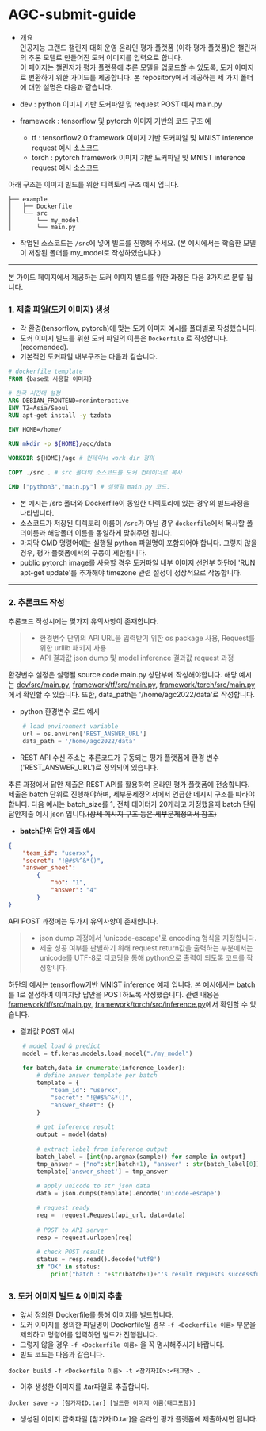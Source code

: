 # AGC-submit-guide
- 개요   
인공지능 그랜드 챌린지 대회 운영 온라인 평가 플랫폼 (이하 평가 플랫폼)은 챌린저의 추론 모델로 만들어진 도커 이미지를 입력으로 합니다.     
이 페이지는 챌린저가 평가 플랫폼에 추론 모델을 업로드할 수 있도록, 도커 이미지로 변환하기 위한 가이드를 제공합니다. 본 repository에서 제공하는 세 가지 폴더에 대한 설명은 다음과 같습니다.      
     
- dev : python 이미지 기반 도커파일 밎 request POST 예시 main.py    
- framework : tensorflow 및 pytorch 이미지 기반의 코드 구조 예    
  - tf : tensorflow2.0 framework 이미지 기반 도커파일 및 MNIST inference request 예시 소스코드      
  - torch : pytorch framework 이미지 기반 도커파일 및 MNIST inference request 예시 소스코드       
    
아래 구조는 이미지 빌드를 위한 디렉토리 구조 예시 입니다.    
```bsh    
├── example   
│   ├── Dockerfile    
│   └── src    
│       └── my_model    
│       └── main.py    
```     
     
- 작업된 소스코드는 `/src`에 넣어 빌드를 진행해 주세요. (본 예시에서는 학습한 모델이 저장된 폴더를 my_model로 작성하였습니다.)    
    
--------------------------------------------------------    
    
본 가이드 페이지에서 제공하는 도커 이미지 빌드를 위한 과정은 다음 3가지로 분류 됩니다.      
         
### 1. 제출 파일(도커 이미지) 생성   
- 각 환경(tensorflow, pytorch)에 맞는 도커 이미지 예시를 폴더별로 작성했습니다.    
- 도커 이미지 빌드를 위한 도커 파일의 이름은 ```Dockerfile``` 로 작성합니다. (recomended).
- 기본적인 도커파일 내부구조는 다음과 같습니다.    
    
```dockerfile    
# dockerfile template   
FROM {base로 사용할 이미지}   

# 한국 시간대 설정
ARG DEBIAN_FRONTEND=noninteractive
ENV TZ=Asia/Seoul
RUN apt-get install -y tzdata

ENV HOME=/home/

RUN mkdir -p ${HOME}/agc/data 

WORKDIR ${HOME}/agc # 컨테이너 work dir 정의

COPY ./src . # src 폴더의 소스코드를 도커 컨테이너로 복사

CMD ["python3","main.py"] # 실행할 main.py 코드.
```    

- 본 예시는 /src 폴더와 Dockerfile이 동일한 디렉토리에 있는 경우의 빌드과정을 나타냅니다.    
- 소스코드가 저장된 디렉토리 이름이 ```/src```가 아닐 경우 ```dockerfile```에서 복사할 폴더이름과 해당폴더 이름을 동일하게 맞춰주면 됩니다.     
- 마지막 CMD 명령어에는 실행될 python 파일명이 포함되어야 합니다. 그렇지 않을 경우, 평가 플랫폼에서의 구동이 제한됩니다.         
- public pytorch image를 사용할 경우 도커파일 내부 이미지 선언부 하단에 'RUN apt-get update'를 추가해야 timezone 관련 설정이 정상적으로 작동합니다.     
    
----------    
    
### 2. 추론코드 작성    
     
 추론코드 작성시에는 몇가지 유의사항이 존재합니다.     
      
> - 환경변수 단위의 API URL을 입력받기 위한 os package 사용, Request를 위한 urllib 패키지 사용        
> - API 결과값 json dump 및 model inference 결과값 request 과정        
      
환경변수 설정은 실행될 source code main.py 상단부에 작성해야합니다. 해당 예시는 [dev/src/main.py](https://github.com/agc2022-new/agc-submit-guide/blob/main/dev/src/main.py), [framework/tf/src/main.py](https://github.com/agc2022-new/agc-submit-guide/blob/main/framework/tf/src/main.py), [framework/torch/src/main.py](https://github.com/agc2022-new/agc-submit-guide/blob/main/framework/torch/src/main.py)에서 확인할 수 있습니다. 또한, data_path는 '/home/agc2022/data'로 작성합니다.    
    
- python 환경변수 로드 예시     
```python    
    # load environment variable
    url = os.environ['REST_ANSWER_URL']    
    data_path = '/home/agc2022/data'     
 ```     
- REST API 수신 주소는 추론코드가 구동되는 평가 플랫폼에 환경 변수('REST_ANSWER_URL')로 정의되어 있습니다.     
    
추론 과정에서 답안 제출은 REST API를 활용하여 온라인 평가 플랫폼에 전송합니다. 제출은 batch 단위로 진행해야하며, 세부문제정의서에서 언급한 메시지 구조를 따라야합니다. 다음 예시는 batch_size를 1, 전체 데이터가 20개라고 가정했을때 batch 단위 답안제출 예시 json 입니다.~~(상세 메시지 구조 등은 세부문제정의서 참조)~~     
- **batch단위 답안 제출 예시**
```json
{
    "team_id": "userxx",
    "secret": "!@#$%^&*()",
    "answer_sheet": 
        {
            "no": "1",
            "answer": "4"
        }
}
```    
API POST 과정에는 두가지 유의사항이 존재합니다.    
>- json dump 과정에서 'unicode-escape'로 encoding 형식을 지정합니다.     
>- 제출 성공 여부를 판별하기 위해 request return값을 출력하는 부분에서는 unicode를 UTF-8로 디코딩을 통해 python으로 출력이 되도록 코드를 작성합니다.     
     
하단의 예시는 tensorflow기반 MNIST inference 예제 입니다. 본 예시에서는 batch를 1로 설정하여 이미지당 답안을 POST하도록 작성했습니다. 관련 내용은 [framework/tf/src/main.py](https://github.com/agc2022-new/agc-submit-guide/blob/main/tf/src/main.py), [framework/torch/src/inference.py](https://github.com/agc2022-new/agc-submit-guide/blob/main/torch/src/inference.py)에서 확인할 수 있습니다.    

- 결과값 POST 예시
``` python    
    # model load & predict
    model = tf.keras.models.load_model("./my_model")
    
    for batch,data in enumerate(inference_loader):        
        # define answer template per batch
        template = {
            "team_id": "userxx",
            "secret": "!@#$%^&*()",
            "answer_sheet": {}
        }
                
        # get inference result 
        output = model(data)
        
        # extract label from inference output
        batch_label = [int(np.argmax(sample)) for sample in output]
        tmp_answer = {"no":str(batch+1), "answer" : str(batch_label[0])}
        template['answer_sheet'] = tmp_answer
        
        # apply unicode to str json data
        data = json.dumps(template).encode('unicode-escape')

        # request ready
        req =  request.Request(api_url, data=data)
        
        # POST to API server
        resp = request.urlopen(req)
        
        # check POST result
        status = resp.read().decode('utf8')
        if "OK" in status:
            print("batch : "+str(batch+1)+"'s result requests successful!!")
```     
    
               
### 3. 도커 이미지 빌드 & 이미지 추출        
- 앞서 정의한 Dockerfile를 통해 이미지를 빌드합니다.     
- 도커 이미지를 정의한 파일명이 Dockerfile일 경우 `-f <Dockerfile 이름>` 부분을 제외하고 명령어를 입력하면 빌드가 진행됩니다.    
- 그렇지 않을 경우 `-f <Dockerfile 이름>` 을 꼭 명시해주시기 바랍니다.    
- 빌드 코드는 다음과 같습니다.      
```
docker build -f <Dockerfile 이름> -t <참가자ID>:<태그명> .
```      
- 이후 생성한 이미지를 .tar파일로 추출합니다.    
   
```   
docker save -o [참가자ID.tar] [빌드한 이미지 이름(태그포함)]    
```   
- 생성된 이미지 압축파일 [참가자ID.tar]을 온라인 평가 플랫폼에 제출하시면 됩니다.
